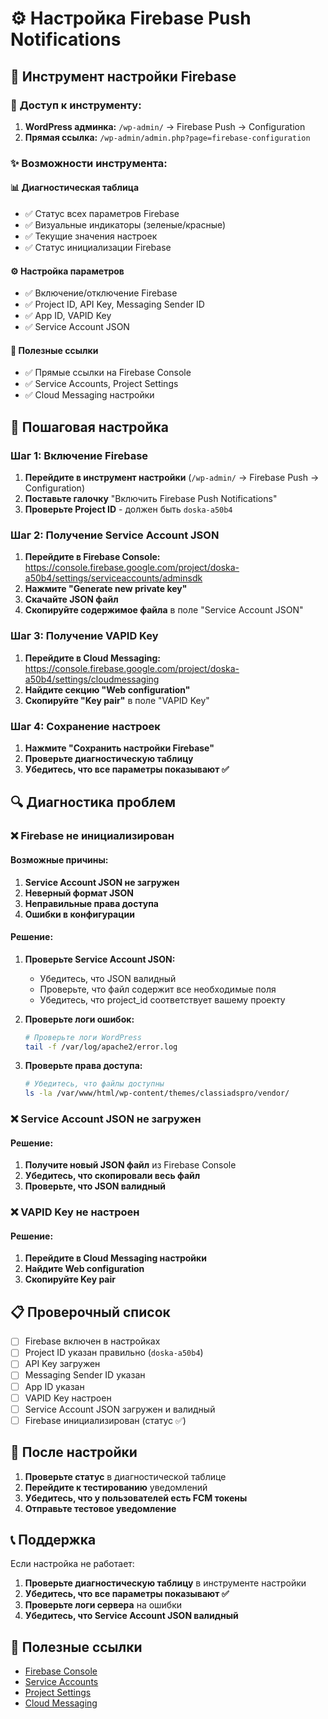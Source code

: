 # ⚙️ Настройка Firebase Push Notifications

## 🔧 Инструмент настройки Firebase

### 📍 **Доступ к инструменту:**
1. **WordPress админка:** `/wp-admin/` → Firebase Push → Configuration
2. **Прямая ссылка:** `/wp-admin/admin.php?page=firebase-configuration`

### ✨ **Возможности инструмента:**

#### 📊 **Диагностическая таблица**
- ✅ Статус всех параметров Firebase
- ✅ Визуальные индикаторы (зеленые/красные)
- ✅ Текущие значения настроек
- ✅ Статус инициализации Firebase

#### ⚙️ **Настройка параметров**
- ✅ Включение/отключение Firebase
- ✅ Project ID, API Key, Messaging Sender ID
- ✅ App ID, VAPID Key
- ✅ Service Account JSON

#### 🔗 **Полезные ссылки**
- ✅ Прямые ссылки на Firebase Console
- ✅ Service Accounts, Project Settings
- ✅ Cloud Messaging настройки

## 🎯 **Пошаговая настройка**

### Шаг 1: Включение Firebase
1. **Перейдите в инструмент настройки** (`/wp-admin/` → Firebase Push → Configuration)
2. **Поставьте галочку** "Включить Firebase Push Notifications"
3. **Проверьте Project ID** - должен быть `doska-a50b4`

### Шаг 2: Получение Service Account JSON
1. **Перейдите в Firebase Console:** https://console.firebase.google.com/project/doska-a50b4/settings/serviceaccounts/adminsdk
2. **Нажмите "Generate new private key"**
3. **Скачайте JSON файл**
4. **Скопируйте содержимое файла** в поле "Service Account JSON"

### Шаг 3: Получение VAPID Key
1. **Перейдите в Cloud Messaging:** https://console.firebase.google.com/project/doska-a50b4/settings/cloudmessaging
2. **Найдите секцию "Web configuration"**
3. **Скопируйте "Key pair"** в поле "VAPID Key"

### Шаг 4: Сохранение настроек
1. **Нажмите "Сохранить настройки Firebase"**
2. **Проверьте диагностическую таблицу**
3. **Убедитесь, что все параметры показывают ✅**

## 🔍 **Диагностика проблем**

### ❌ **Firebase не инициализирован**

#### Возможные причины:
1. **Service Account JSON не загружен**
2. **Неверный формат JSON**
3. **Неправильные права доступа**
4. **Ошибки в конфигурации**

#### Решение:
1. **Проверьте Service Account JSON:**
   - Убедитесь, что JSON валидный
   - Проверьте, что файл содержит все необходимые поля
   - Убедитесь, что project_id соответствует вашему проекту

2. **Проверьте логи ошибок:**
   ```bash
   # Проверьте логи WordPress
   tail -f /var/log/apache2/error.log
   ```

3. **Проверьте права доступа:**
   ```bash
   # Убедитесь, что файлы доступны
   ls -la /var/www/html/wp-content/themes/classiadspro/vendor/
   ```

### ❌ **Service Account JSON не загружен**

#### Решение:
1. **Получите новый JSON файл** из Firebase Console
2. **Убедитесь, что скопировали весь файл**
3. **Проверьте, что JSON валидный**

### ❌ **VAPID Key не настроен**

#### Решение:
1. **Перейдите в Cloud Messaging настройки**
2. **Найдите Web configuration**
3. **Скопируйте Key pair**

## 📋 **Проверочный список**

- [ ] Firebase включен в настройках
- [ ] Project ID указан правильно (`doska-a50b4`)
- [ ] API Key загружен
- [ ] Messaging Sender ID указан
- [ ] App ID указан
- [ ] VAPID Key настроен
- [ ] Service Account JSON загружен и валидный
- [ ] Firebase инициализирован (статус ✅)

## 🚀 **После настройки**

1. **Проверьте статус** в диагностической таблице
2. **Перейдите к тестированию** уведомлений
3. **Убедитесь, что у пользователей есть FCM токены**
4. **Отправьте тестовое уведомление**

## 📞 **Поддержка**

Если настройка не работает:

1. **Проверьте диагностическую таблицу** в инструменте настройки
2. **Убедитесь, что все параметры показывают ✅**
3. **Проверьте логи сервера** на ошибки
4. **Убедитесь, что Service Account JSON валидный**

## 🔗 **Полезные ссылки**

- [Firebase Console](https://console.firebase.google.com/project/doska-a50b4)
- [Service Accounts](https://console.firebase.google.com/project/doska-a50b4/settings/serviceaccounts/adminsdk)
- [Project Settings](https://console.firebase.google.com/project/doska-a50b4/settings/general)
- [Cloud Messaging](https://console.firebase.google.com/project/doska-a50b4/settings/cloudmessaging)
